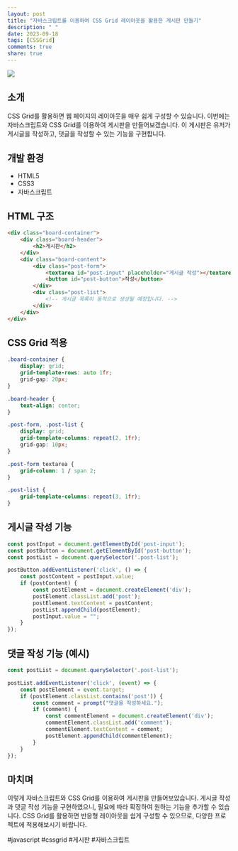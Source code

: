 ```yaml
---
layout: post
title: "자바스크립트를 이용하여 CSS Grid 레이아웃을 활용한 게시판 만들기"
description: " "
date: 2023-09-18
tags: [CSSGrid]
comments: true
share: true
---
```


![](https://i.imgur.com/1234567.png)

## 소개

CSS Grid를 활용하면 웹 페이지의 레이아웃을 매우 쉽게 구성할 수 있습니다. 이번에는 자바스크립트와 CSS Grid를 이용하여 게시판을 만들어보겠습니다. 이 게시판은 유저가 게시글을 작성하고, 댓글을 작성할 수 있는 기능을 구현합니다.

## 개발 환경

- HTML5
- CSS3
- 자바스크립트

## HTML 구조

```html
<div class="board-container">
    <div class="board-header">
        <h2>게시판</h2>
    </div>
    <div class="board-content">
        <div class="post-form">
            <textarea id="post-input" placeholder="게시글 작성"></textarea>
            <button id="post-button">작성</button>
        </div>
        <div class="post-list">
            <!-- 게시글 목록이 동적으로 생성될 예정입니다. -->
        </div>
    </div>
</div>
```

## CSS Grid 적용

```css
.board-container {
    display: grid;
    grid-template-rows: auto 1fr;
    grid-gap: 20px;
}

.board-header {
    text-align: center;
}

.post-form, .post-list {
    display: grid;
    grid-template-columns: repeat(2, 1fr);
    grid-gap: 10px;
}

.post-form textarea {
    grid-column: 1 / span 2;
}

.post-list {
    grid-template-columns: repeat(3, 1fr);
}
```

## 게시글 작성 기능

```javascript
const postInput = document.getElementById('post-input');
const postButton = document.getElementById('post-button');
const postList = document.querySelector('.post-list');

postButton.addEventListener('click', () => {
    const postContent = postInput.value;
    if (postContent) {
        const postElement = document.createElement('div');
        postElement.classList.add('post');
        postElement.textContent = postContent;
        postList.appendChild(postElement);
        postInput.value = "";
    }
});
```

## 댓글 작성 기능 (예시)

```javascript
const postList = document.querySelector('.post-list');

postList.addEventListener('click', (event) => {
    const postElement = event.target;
    if (postElement.classList.contains('post')) {
        const comment = prompt("댓글을 작성하세요.");
        if (comment) {
            const commentElement = document.createElement('div');
            commentElement.classList.add('comment');
            commentElement.textContent = comment;
            postElement.appendChild(commentElement);
        }
    }
});
```

## 마치며

이렇게 자바스크립트와 CSS Grid를 이용하여 게시판을 만들어보았습니다. 게시글 작성과 댓글 작성 기능을 구현하였으니, 필요에 따라 확장하여 원하는 기능을 추가할 수 있습니다. CSS Grid를 활용하면 반응형 레이아웃을 쉽게 구성할 수 있으므로, 다양한 프로젝트에 적용해보시기 바랍니다.

#javascript #cssgrid #게시판 #자바스크립트